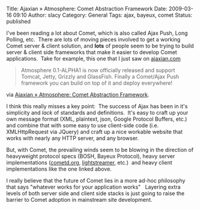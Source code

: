 Title: Ajaxian » Atmosphere: Comet Abstraction Framework
Date: 2009-03-16 09:10
Author: slacy
Category: General
Tags: ajax, bayeux, comet
Status: published

I've been reading a lot about Comet, which is also called Ajax Push,
Long Polling, etc.  There are lots of moving pieces involved to get a
working Comet server & client solution, and **lots** of people seem to
be trying to build server & client side frameworks that make it easier
to develop Comet applications.  Take for example, this one that I just
saw on [ajaxian.com](http://ajaxian.com)

> Atmosphere 0.1-ALPHA1 is now officially released and support Tomcat,
> Jetty, Grizzly and GlassFish. Finally a Comet/Ajax Push framework you
> can build on top of it and deploy everywhere!

via [Ajaxian » Atmosphere: Comet Abstraction
Framework](http://ajaxian.com/archives/atmosphere-comet-abstraction-framework).

I think this really misses a key point:  The success of Ajax has been in
it's simplicity and *lack* of standards and definitions.  It's easy to
craft up your own message format (XML, plaintext, json, Google Protocol
Buffers, etc.) and combine that with some easy to use client-side code
(i.e. XMLHttpRequest via JQuery) and craft up a nice workable website
that works with nearly any HTTP server, and any browser.

But, with Comet, the prevailing winds seem to be blowing in the
direction of heavyweight protocol specs (BOSH, Bayeux Protocol), heavy
server implementations ([cometd.org](http://cometd.org),
[lightstreamer](http://lightstreamer.com), etc.)  and heavy client
implementations like the one linked above.

I really believe that the future of Comet lies in a more ad-hoc
philosophy that says "whatever works for your application works"  
Layering extra levels of both server side and client side stacks is just
going to raise the barrier to Comet adoption in mainstream site
development.
